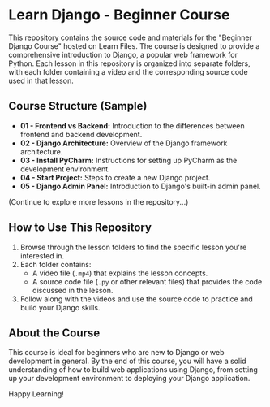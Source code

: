 # Learn Django - Beginner Course

This repository contains the source code and materials for the "Beginner Django Course" hosted on Learn Files. The course is designed to provide a comprehensive introduction to Django, a popular web framework for Python. Each lesson in this repository is organized into separate folders, with each folder containing a video and the corresponding source code used in that lesson.

## Course Structure (Sample)

- **01 - Frontend vs Backend:** Introduction to the differences between frontend and backend development.
- **02 - Django Architecture:** Overview of the Django framework architecture.
- **03 - Install PyCharm:** Instructions for setting up PyCharm as the development environment.
- **04 - Start Project:** Steps to create a new Django project.
- **05 - Django Admin Panel:** Introduction to Django's built-in admin panel.

(Continue to explore more lessons in the repository...)

## How to Use This Repository

1. Browse through the lesson folders to find the specific lesson you're interested in.
2. Each folder contains:
   - A video file (`.mp4`) that explains the lesson concepts.
   - A source code file (`.py` or other relevant files) that provides the code discussed in the lesson.
3. Follow along with the videos and use the source code to practice and build your Django skills.

## About the Course

This course is ideal for beginners who are new to Django or web development in general. By the end of this course, you will have a solid understanding of how to build web applications using Django, from setting up your development environment to deploying your Django application.

Happy Learning!
